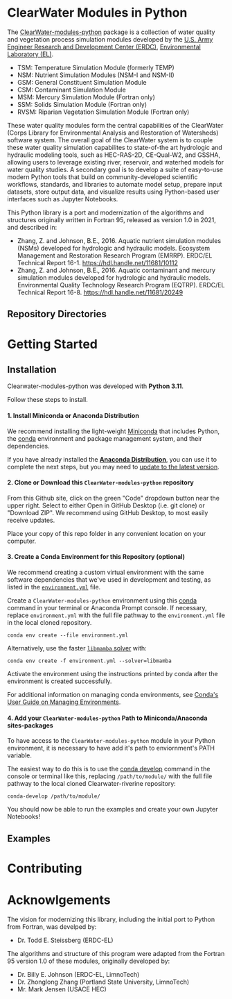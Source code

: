 ClearWater Modules in Python
=====

The [ClearWater-modules-python](https://github.com/EcohydrologyTeam/ClearWater-modules-python) package is a collection of water quality and vegetation process simulation modules developed by the [U.S. Army Engineer Research and Development Center (ERDC)](https://www.erdc.usace.army.mil), [Environmental Laboratory (EL)](https://www.erdc.usace.army.mil/Locations/EL/).

- TSM: Temperature Simulation Module (formerly TEMP)
- NSM: Nutrient Simulation Modules (NSM-I and NSM-II)
- GSM: General Constituent Simulation Module
- CSM: Contaminant Simulation Module
- MSM: Mercury Simulation Module (Fortran only)
- SSM: Solids Simulation Module (Fortran only)
- RVSM: Riparian Vegetation Simulation Module (Fortran only)

These water quality modules form the central capabilities of the ClearWater (Corps Library for Environmental Analysis and Restoration of Watersheds) software system. The overall goal of the ClearWater system is to couple these water quality simulation capabilites to state-of-the art hydrologic and hydraulic modeling tools, such as HEC-RAS-2D, CE-Qual-W2, and GSSHA, allowing users to leverage existing river, reservoir, and waterhed models for water quality studies. A secondary goal is to develop a suite of easy-to-use modern Python tools that build on community-developed scientific workflows, standards, and libraries to automate model setup, prepare input datasets, store output data, and visualize results using Python-based user interfaces such as Jupyter Notebooks.

This Python library is a port and modernization of the algorithms and structures originally written in Fortran 95,  released as version 1.0 in 2021, and described in:

- Zhang, Z. and Johnson, B.E., 2016. Aquatic nutrient simulation modules (NSMs) developed for hydrologic and hydraulic models. Ecosystem Management and Restoration Research Program (EMRRP). ERDC/EL Technical Report 16-1. https://hdl.handle.net/11681/10112
- Zhang, Z. and Johnson, B.E., 2016. Aquatic contaminant and mercury simulation modules developed for hydrologic and hydraulic models. Environmental Quality Technology Research Program (EQTRP). ERDC/EL Technical Report 16-8. https://hdl.handle.net/11681/20249

## Repository Directories


# Getting Started

## Installation

Clearwater-modules-python was developed with **Python 3.11**. 

Follow these steps to install.

#### 1. Install Miniconda or Anaconda Distribution

We recommend installing the light-weight [Miniconda](https://docs.conda.io/projects/miniconda/en/latest/) that includes Python, the [conda](https://conda.io/docs/) environment and package management system, and their dependencies.

If you have already installed the [**Anaconda Distribution**](https://www.anaconda.com/download), you can use it to complete the next steps, but you may need to [update to the latest version](https://docs.anaconda.com/free/anaconda/install/update-version/).



#### 2. Clone or Download this `ClearWater-modules-python` repository

From this Github site, click on the green "Code" dropdown button near the upper right. Select to either Open in GitHub Desktop (i.e. git clone) or "Download ZIP". We recommend using GitHub Desktop, to most easily receive updates.

Place your copy of this repo folder in any convenient location on your computer.

#### 3. Create a Conda Environment for this Repository (optional) 

We recommend creating a custom virtual environment with the same software dependencies that we've used in development and testing, as listed in the [`environment.yml`](environment.yml) file. 

Create a `ClearWater-modules-python` environment using this [conda](https://conda.io/docs/) command in your terminal or Anaconda Prompt console. If necessary, replace `environment.yml` with the full file pathway to the `environment.yml` file in the local cloned repository.


```shell
conda env create --file environment.yml
```

Alternatively, use the faster [`libmamba` solver](https://conda.github.io/conda-libmamba-solver/getting-started/) with:
```shell
conda env create -f environment.yml --solver=libmamba
```

Activate the environment using the instructions printed by conda after the environment is created successfully.

For additional information on managing conda environments, see [Conda's User Guide on Managing Environments](https://docs.conda.io/projects/conda/en/stable/user-guide/tasks/manage-environments.html).


#### 4. Add your `ClearWater-modules-python` Path to Miniconda/Anaconda sites-packages

To have access to the `ClearWater-modules-python` module in your Python environment, it is necessary to have add it's path to enviornment's PATH variable.

The easiest way to do this is to use the [conda develop](https://docs.conda.io/projects/conda-build/en/latest/resources/commands/conda-develop.html) command in the console or terminal like this, replacing `/path/to/module/` with the full file pathway to the local cloned Clearwater-riverine repository:

```console
conda-develop /path/to/module/
```

You should now be able to run the examples and create your own Jupyter Notebooks!


## Examples


# Contributing


# Acknowlgements

The vision for modernizing this library, including the initial port to Python from Fortran, was develped by:

- Dr. Todd E. Steissberg (ERDC-EL)

The algorithms and structure of this program were adapted from the Fortran 95 version 1.0 of these modules, originally developed by:

- Dr. Billy E. Johnson (ERDC-EL, LimnoTech)
- Dr. Zhonglong Zhang (Portland State University, LimnoTech)
- Mr. Mark Jensen (USACE HEC)

